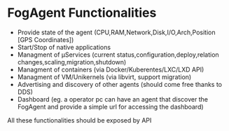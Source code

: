 # FogAgent Functionalities

- Provide state of the agent (CPU,RAM,Network,Disk,I/O,Arch,Position [GPS Coordinates])
- Start/Stop of native applications
- Managment of µServices (current status,configuration,deploy,relation changes,scaling,migration,shutdown)
- Managment of containers (via Docker/Kuberentes/LXC/LXD API)
- Managment of VM/Unikernels (via libvirt, support migration)
- Advertising and discovery of other agents (should come free thanks to DDS)
- Dashboard (eg. a operator pc can have an agent that discover the FogAgent and provide a simple url for accessing the dashboard)

All these functionalities should be exposed by API